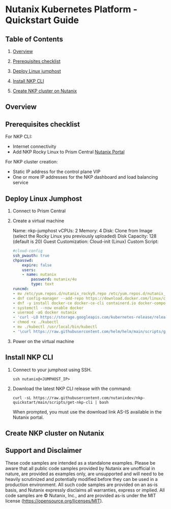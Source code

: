 # Nutanix Kubernetes Platform - Quickstart Guide

## Table of Contents

1. [Overview](#overview)

1. [Prerequisites checklist](#prerequisites-checklist)

1. [Deploy Linux jumphost](#deploy-linux-jumphost)

1. [Install NKP CLI](#install-nkp-cli)

1. [Create NKP cluster on Nutanix](#create-nkp-cluster-on-nutanix)

## Overview

## Prerequisites checklist

For NKP CLI:

- Internet connectivity
- Add NKP Rocky Linux to Prism Central [Nutanix Portal](https://portal.nutanix.com/page/downloads?product=nkp)

For NKP cluster creation:

- Static IP address for the control plane VIP
- One or more IP addresses for the NKP dashboard and load balancing service

## Deploy Linux Jumphost

1. Connect to Prism Central

1. Create a virtual machine

    Name: nkp-jumphost
    vCPUs: 2
    Memory: 4
    Disk: Clone from Image (select the Rocky Linux you previously uploaded)
    Disk Capacity: 128 (default is 20)
    Guest Customization: Cloud-init (Linux)
    Custom Script:

    ```yaml
    #cloud-config
    ssh_pwauth: true
    chpasswd:
        expire: false
        users:
        - name: nutanix
            password: nutanix/4u
            type: text
    runcmd:
    - mv /etc/yum.repos.d/nutanix_rocky9.repo /etc/yum.repos.d/nutanix_rocky9.repo.disabled
    - dnf config-manager --add-repo https://download.docker.com/linux/centos/docker-ce.repo
    - dnf -y install docker-ce docker-ce-cli containerd.io docker-compose-plugin
    - systemctl --now enable docker
    - usermod -aG docker nutanix
    - 'curl -LO https://storage.googleapis.com/kubernetes-release/release/$(curl -s https://storage.googleapis.com/kubernetes-release/release/stable.txt)/bin/linux/amd64/kubectl'
    - chmod +x ./kubectl
    - mv ./kubectl /usr/local/bin/kubectl
    - '\curl https://raw.githubusercontent.com/helm/helm/main/scripts/get-helm-3 | bash'
    ```

1. Power on the virtual machine

## Install NKP CLI

1. Connect to your jumphost using SSH.

    ```shell
    ssh nutanix@<JUMPHOST_IP>
    ```

1. Download the latest NKP CLI release with the command:

    ```shell
    curl -sL https://raw.githubusercontent.com/nutanixdev/nkp-quickstart/main/scripts/get-nkp-cli | bash
    ```

    When prompted, you must use the download link AS-IS available in the Nutanix portal.

## Create NKP cluster on Nutanix

## Support and Disclaimer

These code samples are intended as a standalone examples.  Please be aware that all public code samples provided by Nutanix are unofficial in nature, are provided as examples only, are unsupported and will need to be heavily scrutinized and potentially modified before they can be used in a production environment.  All such code samples are provided on an as-is basis, and Nutanix expressly disclaims all warranties, express or implied.  All code samples are © Nutanix, Inc., and are provided as-is under the MIT license (<https://opensource.org/licenses/MIT>).
